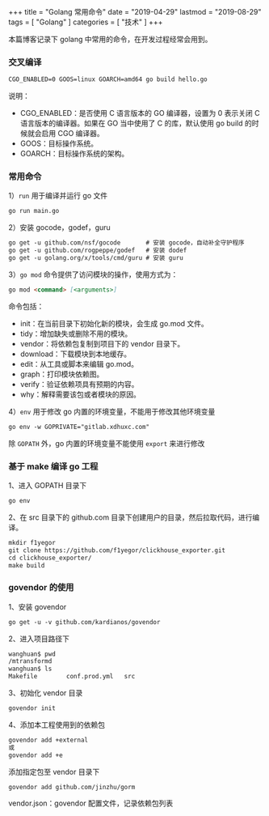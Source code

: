 +++
title = "Golang 常用命令"
date = "2019-04-29"
lastmod = "2019-08-29"
tags = [
    "Golang"
]
categories = [
    "技术"
]
+++

本篇博客记录下 golang 中常用的命令，在开发过程经常会用到。

<!--more-->

### 交叉编译
```markdown
CGO_ENABLED=0 GOOS=linux GOARCH=amd64 go build hello.go
```
说明：
* CGO_ENABLED：是否使用 C 语言版本的 GO 编译器，设置为 0 表示关闭 C 语言版本的编译器。如果在 GO 当中使用了 C 的库，默认使用 go build 的时候就会启用 CGO 编译器。
* GOOS：目标操作系统。
* GOARCH：目标操作系统的架构。

### 常用命令
1）`run` 用于编译并运行 go 文件
```markdown
go run main.go
```

2）安装 gocode，godef，guru
```markdown
go get -u github.com/nsf/gocode       # 安装 gocode，自动补全守护程序
go get -u github.com/rogpeppe/godef   # 安装 dodef
go get -u golang.org/x/tools/cmd/guru # 安装 guru
```

3）`go mod` 命令提供了访问模块的操作，使用方式为：

```markdown
go mod <command> [<arguments>]
```
命令包括：

* init：在当前目录下初始化新的模块，会生成 go.mod 文件。
* tidy：增加缺失或删除不用的模块。
* vendor：将依赖包复制到项目下的 vendor 目录下。
* download：下载模块到本地缓存。
* edit：从工具或脚本来编辑 go.mod。
* graph：打印模块依赖图。
* verify：验证依赖项具有预期的内容。
* why：解释需要该包或者模块的原因。

4）`env` 用于修改 go 内置的环境变量，不能用于修改其他环境变量
```markdown
go env -w GOPRIVATE="gitlab.xdhuxc.com"
```
除 `GOPATH` 外，go 内置的环境变量不能使用 `export` 来进行修改

### 基于 make 编译 go 工程
1、进入 GOPATH 目录下
```markdown
go env
```

2、在 src 目录下的 github.com 目录下创建用户的目录，然后拉取代码，进行编译。
```markdown
mkdir f1yegor
git clone https://github.com/f1yegor/clickhouse_exporter.git
cd clickhouse_exporter/
make build
```

### govendor 的使用
1、安装 govendor
```markdown
go get -u -v github.com/kardianos/govendor
```
2、进入项目路径下
```markdown
wanghuan$ pwd
/mtransformd
wanghuan$ ls
Makefile        conf.prod.yml   src
```
3、初始化 vendor 目录
```markdown
govendor init
```
4、添加本工程使用到的依赖包
```markdown
govendor add +external
或
govendor add +e
```
添加指定包至 vendor 目录下
```markdown
govendor add github.com/jinzhu/gorm
```

vendor.json：govendor 配置文件，记录依赖包列表

